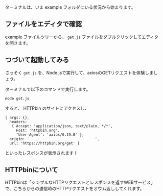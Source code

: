 ターミナルは、いま example フォルダにいる状況から始まります。

## ファイルをエディタで確認

example ファイルツリーから、 ```get.js``` ファイルをダブルクリックしてエディタを開きます。

## つづいて起動してみる

さっそく ```get.js``` を、Node.jsで実行して、axiosのGETリクエストを体験しましょう。

ターミナルで以下のコマンドで実行します。

```
node get.js
```

すると、 HTTPbin のサイトにアクセスし、


```
{ args: {},
  headers:
   { Accept: 'application/json, text/plain, */*',
     Host: 'httpbin.org',
     'User-Agent': 'axios/0.19.0' },
  origin: '                              ',
  url: 'https://httpbin.org/get' }
```

といったレスポンスが表示されます！

## HTTPbinについて

HTTPbinは「シンプルなHTTPリクエストとレスポンスを返すWEBサービス」で、こちらからの送信時のHTTPリクエストをオウム返ししてくれます。